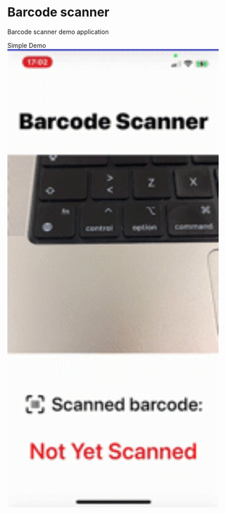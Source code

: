 # Barcode scanner
Barcode scanner demo application


Simple Demo
<img src="barcode_scanner_demo.gif" width="480" />

